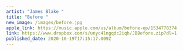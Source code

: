 ```yaml
---
artist: "James Blake "
title: "Before "
new_image: /images/before.jpg
apple_link: https://music.apple.com/us/album/before-ep/1534778374
link: https://www.dropbox.com/s/unyc4lngqdc2iqh/JBBefore.zip?dl=1
published_date: 2020-10-19T17:15:17.009Z
---
```


